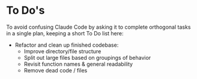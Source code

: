 # To Do's

To avoid confusing Claude Code by asking it to complete orthogonal tasks in a single plan, keeping a short To Do list here:
- Refactor and clean up finished codebase:
  - Improve directory/file structure
  - Split out large files based on groupings of behavior
  - Revisit function names & general readability
  - Remove dead code / files
  
